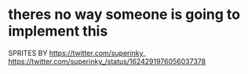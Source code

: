 # theres no way someone is going to implement this

SPRITES BY https://twitter.com/superinky_
https://twitter.com/superinky_/status/1624291976056037378
